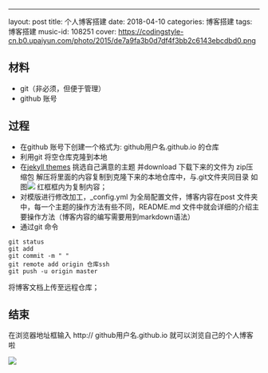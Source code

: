 ---
layout: post
title: 个人博客搭建
date: 2018-04-10
categories: 博客搭建
tags: 博客搭建
music-id: 108251
cover: https://codingstyle-cn.b0.upaiyun.com/photo/2015/de7a9fa3b0d7df4f3bb2c6143ebcdbd0.png

## 材料
* git（非必须，但便于管理）
* github 账号

## 过程
* 在github 账号下创建一个格式为: github用户名.github.io 的仓库
* 利用git 将空仓库克隆到本地
* 在[jekyll themes](http://jekyllthemes.org/)  挑选自己满意的主题 并download
下载下来的文件为 zip压缩包
解压将里面的内容复制到克隆下来的本地仓库中，与.git文件夹同目录
如图![](https://upload-images.jianshu.io/upload_images/8980525-e2e65ee052baf4e5.png?imageMogr2/auto-orient/strip%7CimageView2/2/w/1240)
红框框内为复制内容；
* 对模版进行修改加工，_config.yml 为全局配置文件，博客内容在post 文件夹中，每一个主题的操作方法有些不同，README.md 文件中就会详细的介绍主要操作方法（博客内容的编写需要用到markdown语法）
* 通过git 命令
```
git status 
git add
git commit -m " "
git remote add origin 仓库ssh
git push -u origin master
```
将博客文档上传至远程仓库；

## 结束
在浏览器地址框输入 http:// github用户名.github.io 就可以浏览自己的个人博客啦

![](https://upload-images.jianshu.io/upload_images/8980525-c386aa041ddf2b76.jpg?imageMogr2/auto-orient/strip%7CimageView2/2/w/1240)
